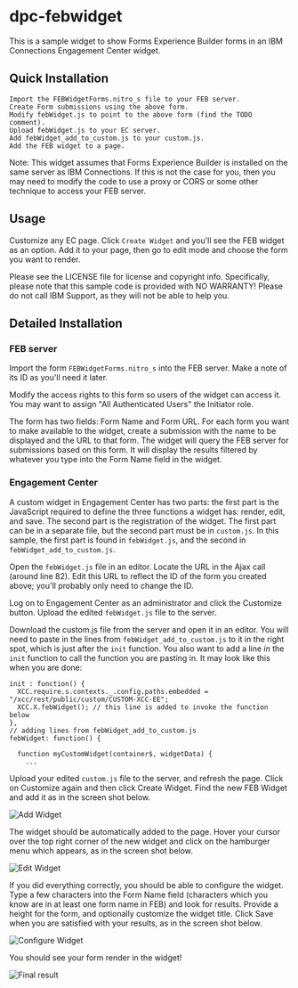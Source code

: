 # dpc-febwidget

This is a sample widget to show Forms Experience Builder forms in an
IBM Connections Engagement Center widget.

## Quick Installation

```
Import the FEBWidgetForms.nitro_s file to your FEB server.
Create Form submissions using the above form.
Modify febWidget.js to point to the above form (find the TODO comment).
Upload febWidget.js to your EC server.
Add febWidget_add_to_custom.js to your custom.js.
Add the FEB widget to a page.
```

Note: This widget assumes that Forms Experience Builder is installed on the same server as IBM Connections.
If this is not the case for you, then you may need to modify the code to use a proxy or CORS or some
other technique to access your FEB server.

## Usage

Customize any EC page.  Click `Create Widget` and you'll see the FEB widget as an option.
Add it to your page, then go to edit mode and choose the form you want to render.

Please see the LICENSE file for license and copyright info. Specifically, please note that
this sample code is provided with NO WARRANTY! Please do not call IBM Support, as they will
not be able to help you.

## Detailed Installation

### FEB server

Import the form `FEBWidgetForms.nitro_s` into the FEB server. Make a note of its ID as you'll need it later.

Modify the access rights to this form so users of the widget can access it.  You may want to assign
"All Authenticated Users" the Initiator role.

The form has two fields: Form Name and Form URL.  For each form you want to
make available to the widget, create a submission with the name to be displayed and the URL to
that form.  The widget will query the FEB server for submissions based on this form.  It will display the results
filtered by whatever you type into the Form Name field in the widget.

### Engagement Center

A custom widget in Engagement Center has two parts: the first part is the JavaScript required to define
the three functions a widget has: render, edit, and save.  The second part is the registration of the
widget.  The first part can be in a separate file, but the second part must be in `custom.js`. In this sample,
the first part is found in `febWidget.js`, and the second in `febWidget_add_to_custom.js`.

Open the `febWidget.js` file in an editor.  Locate the URL in the Ajax call (around line 82). Edit
this URL to reflect the ID of the form you created above; you'll probably only need to change the ID.

Log on to Engagement Center as an administrator and click the Customize button. Upload the edited `febWidget.js`
file to the server.

Download the custom.js file from the server and open it in an editor.  You will need to paste in the
lines from `febWidget_add_to_custom.js` to it in the right spot, which is just after the `init` function.
You also want to add a line _in_ the `init` function to call the function you are pasting in.
It may look like this when you are done:

```
init : function() {
  XCC.require.s.contexts._.config.paths.embedded = "/xcc/rest/public/custom/CUSTOM-XCC-EE";			
  XCC.X.febWidget(); // this line is added to invoke the function below
},
// adding lines from febWidget_add_to_custom.js
febWidget: function() {

  function myCustomWidget(container$, widgetData) {
    ...

```

Upload your edited `custom.js` file to the server, and refresh the page. Click on Customize again
and then click Create Widget.  Find the new FEB Widget and add it as in the screen shot below.

![Add Widget](http://github.ibm.com/dcacy/dpc-febwidget/raw/master/images/add_widget.png)

The widget should be automatically added to the page. Hover your cursor over the top right corner
of the new widget and click on the hamburger menu which appears, as in the screen shot below.

![Edit Widget](http://github.ibm.com/dcacy/dpc-febwidget/raw/master/images/edit_widget.png)

If you did everything correctly, you should be able to configure the widget. Type a few characters
into the Form Name field (characters which you know are in at least one form name in FEB) and look
for results.  Provide a height for the form, and optionally customize the widget title. Click Save
when you are satisfied with your results, as in the screen shot below.

![Configure Widget](http://github.ibm.com/dcacy/dpc-febwidget/raw/master/images/configure_widget.png)

You should see your form render in the widget!

![Final result](http://github.ibm.com/dcacy/dpc-febwidget/raw/master/images/final.png)
